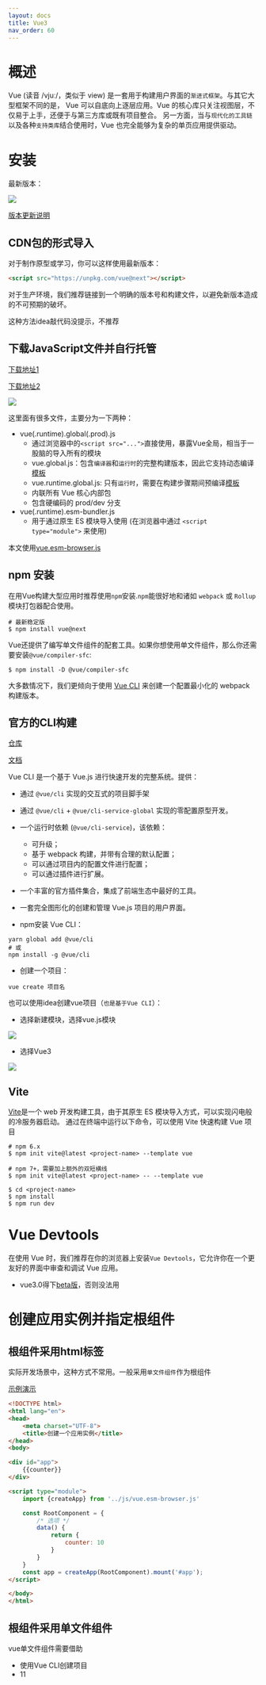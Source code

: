 ```yaml
---
layout: docs
title: Vue3
nav_order: 60
---
```


# 概述

Vue (读音 /vjuː/，类似于 view) 是一套用于构建用户界面的`渐进式框架`。与其它大型框架不同的是，
Vue 可以自底向上逐层应用。Vue 的核心库只关注视图层，不仅易于上手，还便于与第三方库或既有项目整合。
另一方面，当与`现代化的工具链`以及各种`支持类库`结合使用时，Vue 也完全能够为复杂的单页应用提供驱动。

# 安装

最新版本：

![](https://img.shields.io/npm/v/vue/next.svg)

[版本更新说明](https://github.com/vuejs/vue-next/blob/master/CHANGELOG.md)

##  CDN包的形式导入

对于制作原型或学习，你可以这样使用最新版本：

```html
<script src="https://unpkg.com/vue@next"></script>
```

对于生产环境，我们推荐链接到一个明确的版本号和构建文件，以避免新版本造成的不可预期的破坏。

这种方法idea敲代码没提示，不推荐

## 下载JavaScript文件并自行托管

[下载地址1](https://cdn.jsdelivr.net/npm/vue@next/dist/)

[下载地址2](https://unpkg.com/browse/vue@3.2.20/dist/)

![](https://cdn.jsdelivr.net/gh/guosonglu/images@master/blog-img/202110141527081.png)

这里面有很多文件，主要分为一下两种：
- vue(.runtime).global(.prod).js
  - 通过浏览器中的`<script src="...">`直接使用，暴露Vue全局，相当于一股脑的导入所有的模块
  - vue.global.js：包含`编译器`和`运行时`的完整构建版本，因此它支持动态编译[模板](#模板语法)
  - vue.runtime.global.js: 只有`运行时`，需要在构建步骤期间预编译[模板](#模板语法)
  - 内联所有 Vue 核心内部包
  - 包含硬编码的 prod/dev 分支
- vue(.runtime).esm-bundler.js
  - 用于通过原生 ES 模块导入使用 (在浏览器中通过 `<script type="module">` 来使用)

本文使用[vue.esm-browser.js](https://cdn.jsdelivr.net/npm/vue@3.2.20/dist/vue.esm-browser.js)

##  npm 安装

在用Vue构建大型应用时推荐使用`npm`安装.`npm`能很好地和诸如 `webpack` 或 `Rollup` 模块打包器配合使用。

```shell
# 最新稳定版
$ npm install vue@next
```

Vue还提供了编写单文件组件的配套工具。如果你想使用单文件组件，那么你还需要安装`@vue/compiler-sfc`:

```shell
$ npm install -D @vue/compiler-sfc
```

大多数情况下，我们更倾向于使用 [Vue CLI](#官方的cli构建) 来创建一个配置最小化的 webpack 构建版本。

## 官方的CLI构建

[仓库](https://github.com/vuejs/vue-cli)

[文档](https://cli.vuejs.org/zh/)

Vue CLI 是一个基于 Vue.js 进行快速开发的完整系统。提供：
- 通过 `@vue/cli` 实现的交互式的项目脚手架
- 通过 `@vue/cli` + `@vue/cli-service-global` 实现的零配置原型开发。
- 一个运行时依赖 (`@vue/cli-service`)，该依赖：
  - 可升级；
  - 基于 webpack 构建，并带有合理的默认配置；
  - 可以通过项目内的配置文件进行配置；
  - 可以通过插件进行扩展。
- 一个丰富的官方插件集合，集成了前端生态中最好的工具。
- 一套完全图形化的创建和管理 Vue.js 项目的用户界面。

- npm安装 Vue CLI：

```shell
yarn global add @vue/cli
# 或
npm install -g @vue/cli
```

- 创建一个项目：

```shell
vue create 项目名
```

也可以使用idea创建vue项目（`也是基于Vue CLI`）：
- 选择新建模块，选择vue.js模块

![](https://cdn.jsdelivr.net/gh/guosonglu/images@master/blog-img/202110150940260.png)

- 选择Vue3

![](https://cdn.jsdelivr.net/gh/guosonglu/images@master/blog-img/202110150937389.png)

## Vite

[Vite](https://github.com/vitejs/vite)是一个 web 开发构建工具，由于其原生 ES 模块导入方式，可以实现闪电般的冷服务器启动。
通过在终端中运行以下命令，可以使用 Vite 快速构建 Vue 项目

```shell
# npm 6.x
$ npm init vite@latest <project-name> --template vue

# npm 7+，需要加上额外的双短横线
$ npm init vite@latest <project-name> -- --template vue

$ cd <project-name>
$ npm install
$ npm run dev
```

# Vue Devtools

在使用 Vue 时，我们推荐在你的浏览器上安装`Vue Devtools`，它允许你在一个更友好的界面中审查和调试 Vue 应用。

- vue3.0得下[beta版](https://chrome.google.com/webstore/detail/vuejs-devtools/ljjemllljcmogpfapbkkighbhhppjdbg/related)，否则没法用

# 创建应用实例并指定根组件

## 根组件采用html标签

实际开发场景中，这种方式不常用。一般采用`单文件组件`作为根组件

[示例演示](./helloworld/helloworld.html)

```html
<!DOCTYPE html>
<html lang="en">
<head>
    <meta charset="UTF-8">
    <title>创建一个应用实例</title>
</head>
<body>

<div id="app">
    {{counter}}
</div>

<script type="module">
    import {createApp} from '../js/vue.esm-browser.js'

    const RootComponent = {
        /* 选项 */
        data() {
            return {
                counter: 10
            }
        }
    }
    const app = createApp(RootComponent).mount('#app');
</script>

</body>
</html>
```

## 根组件采用单文件组件

vue单文件组件需要借助

- 使用Vue CLI创建项目
- 11
